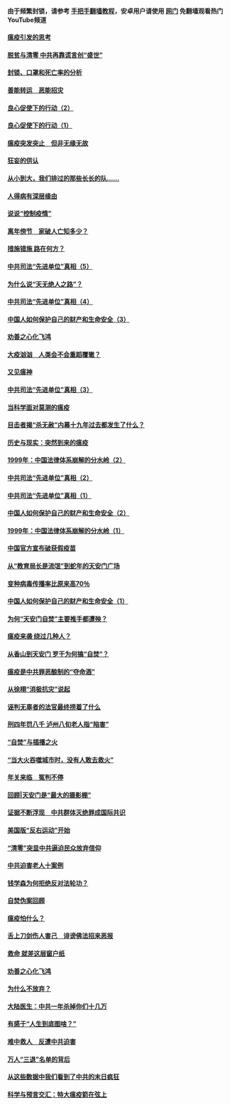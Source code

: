#### 由于频繁封锁，请参考 [手把手翻墙教程](https://github.com/gfw-breaker/guides/wiki/)，安卓用户请使用 [网门](https://github.com/gfw-breaker/nogfw/blob/master/dl.md?t=03050000) 免翻墙观看热门YouTube频道 

#### [瘟疫引发的思考](../pages/19/421594.md?t=03050000) 

#### [脱贫与清零 中共再靠谎言创“盛世”](../pages/19/421590.md?t=03050000) 

#### [封锁、口罩和死亡率的分析](../pages/19/421495.md?t=03050000) 

#### [善能转运　恶能招灾](../pages/19/421334.md?t=03050000) 

#### [良心促使下的行动（2）](../pages/19/421361.md?t=03050000) 

#### [良心促使下的行动（1）](../pages/19/421302.md?t=03050000) 

#### [瘟疫突发突止　但非无缘无故](../pages/19/421281.md?t=03050000) 

#### [狂妄的供认](../pages/19/421199.md?t=03050000) 

#### [从小到大，我们排过的那些长长的队……](../pages/19/421243.md?t=03050000) 

#### [人得病有深层缘由](../pages/19/420864.md?t=03050000) 

#### [说说“控制疫情”](../pages/19/420831.md?t=03050000) 

#### [离年傍节　家破人亡知多少？](../pages/19/420563.md?t=03050000) 

#### [措施错施  路在何方？](../pages/19/420076.md?t=03050000) 

#### [中共司法“先进单位”真相（5）](../pages/19/419453.md?t=03050000) 

#### [为什么说“天无绝人之路”？](../pages/19/419618.md?t=03050000) 

#### [中共司法“先进单位”真相（4）](../pages/19/419452.md?t=03050000) 

#### [中国人如何保护自己的财产和生命安全（3）](../pages/19/419405.md?t=03050000) 

#### [劝善之心化飞鸿](../pages/19/418758.md?t=03050000) 

#### [大疫汹汹　人类会不会重蹈覆辙？](../pages/19/419691.md?t=03050000) 

#### [又见瘟神](../pages/19/419225.md?t=03050000) 

#### [中共司法“先进单位”真相（3）](../pages/19/419451.md?t=03050000) 

#### [当科学面对莫测的瘟疫](../pages/19/419625.md?t=03050000) 

#### [目击者揭“杀无赦”内幕十九年过去都发生了什么？](../pages/19/419617.md?t=03050000) 

#### [历史与现实：突然到来的瘟疫](../pages/19/419619.md?t=03050000) 

#### [1999年：中国法律体系崩解的分水岭（2）](../pages/19/419455.md?t=03050000) 

#### [中共司法“先进单位”真相（2）](../pages/19/419450.md?t=03050000) 

#### [中共司法“先进单位”真相（1）](../pages/19/419449.md?t=03050000) 

#### [中国人如何保护自己的财产和生命安全（2）](../pages/19/419404.md?t=03050000) 

#### [1999年：中国法律体系崩解的分水岭（1）](../pages/19/419454.md?t=03050000) 

#### [中国官方宣布破获假疫苗](../pages/19/419504.md?t=03050000) 

#### [从“教育局长是流氓”到蛇年的天安门广场](../pages/19/419470.md?t=03050000) 

#### [变种病毒传播率比原来高70％](../pages/19/419456.md?t=03050000) 

#### [中国人如何保护自己的财产和生命安全（1）](../pages/19/419403.md?t=03050000) 

#### [为何“天安门自焚”主要推手都遭殃？](../pages/19/419348.md?t=03050000) 

#### [瘟疫来袭 绕过几种人？](../pages/19/419349.md?t=03050000) 

#### [从香山到天安门 罗干为何搞“自焚”？](../pages/19/419270.md?t=03050000) 

#### [瘟疫是中共罪恶酿制的“夺命酒”](../pages/19/419223.md?t=03050000) 

#### [从徐栩“消极抗灾”说起](../pages/19/419224.md?t=03050000) 

#### [诬判无辜者的法官最终捞着了什么](../pages/19/419268.md?t=03050000) 

#### [刑四年罚八千 泸州八旬老人指“陷害”](../pages/19/419232.md?t=03050000) 

#### [“自焚”与插播之火](../pages/19/419226.md?t=03050000) 

#### [“当大火吞噬城市时，没有人敢去救火”](../pages/19/419077.md?t=03050000) 

#### [年关来临　冤判不停](../pages/19/419093.md?t=03050000) 

#### [回顾|天安门是“最大的摄影棚”](../pages/19/380866.md?t=03050000) 

#### [证据不断浮现　中共群体灭绝罪成国际共识](../pages/19/419031.md?t=03050000) 

#### [美国版“反右运动”开始](../pages/19/419030.md?t=03050000) 

#### [“清零”突显中共逼迫民众放弃信仰](../pages/19/418995.md?t=03050000) 

#### [中共迫害老人十案例](../pages/19/418831.md?t=03050000) 

#### [钱学森为何拒绝反对法轮功？](../pages/19/418905.md?t=03050000) 

#### [自焚伪案回顾](../pages/19/418799.md?t=03050000) 

#### [瘟疫怕什么？](../pages/19/418800.md?t=03050000) 

#### [舌上刀剑伤人害己　诽谤佛法招来恶报](../pages/19/418731.md?t=03050000) 

#### [救命 就差这层窗户纸](../pages/19/418706.md?t=03050000) 

#### [劝善之心化飞鸿](../pages/19/416766.md?t=03050000) 

#### [为什么不放弃？](../pages/19/418691.md?t=03050000) 

#### [大陆医生：中共一年杀掉你们十几万](../pages/19/418670.md?t=03050000) 

#### [有感于“人生到底图啥？”](../pages/19/418624.md?t=03050000) 

#### [难中救人　反遭中共迫害](../pages/19/418414.md?t=03050000) 

#### [万人“三退”名单的背后](../pages/19/418505.md?t=03050000) 

#### [从这些数据中我们看到了中共的末日疯狂](../pages/19/418420.md?t=03050000) 

#### [科学与预言交汇：特大瘟疫箭在弦上](../pages/19/418266.md?t=03050000) 


